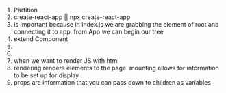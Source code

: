 1. Partition
2. create-react-app <name of app> || npx create-react-app <name of app>
3. <App /> is important because in index.js we are grabbing the element of root and connecting it to app. from App we can begin our tree
4. extend Component
5.
6.
7. when we want to render JS with html
8. rendering renders elements to the page. mounting allows for information to be set up for display
9. props are information that you can pass down to children as variables
